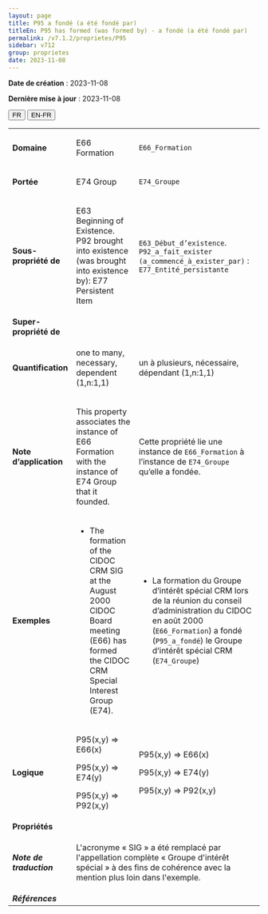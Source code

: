 ```yaml
---
layout: page
title: P95 a fondé (a été fondé par)
titleEn: P95 has formed (was formed by) - a fondé (a été fondé par)
permalink: /v7.1.2/proprietes/P95
sidebar: v712
group: proprietes
date: 2023-11-08
---
```


**Date de création** : 2023-11-08

**Dernière mise à jour** : 2023-11-08

<div class="lang-buttons">
 <button id="fr" class="activate">FR</button>
 <button id="en-fr">EN-FR</button>
</div>

<table>
<tbody>
<tr>
<td><strong>Domaine</strong></td>
<td class="en">
<p>E66 Formation</p>
</td>
<td>
<p><code class="language-plaintext highlighter-rouge">E66_Formation</code></p>
</td>
</tr>
<tr>
<td><strong>Portée</strong></td>
<td class="en">
<p>E74 Group</p>
</td>
<td>
<p><code class="language-plaintext highlighter-rouge">E74_Groupe</code></p>
</td>
</tr>
<tr>
<td><strong>Sous-propriété de</strong></td>
<td class="en">
<p>E63 Beginning of Existence. P92 brought into existence (was brought into existence by): E77 Persistent Item</p>
</td>
<td>
<p><code class="language-plaintext highlighter-rouge">E63_Début_d’existence</code>. <code class="language-plaintext highlighter-rouge">P92_a_fait_exister (a_commencé_à_exister_par)</code> : <code class="language-plaintext highlighter-rouge">E77_Entité_persistante</code>  </p>
</td>
</tr>
<tr>
<td><strong>Super-propriété de</strong></td>
<td class="en">
</td>
<td>
</td>
</tr>
<tr>
<td><strong>Quantification</strong></td>
<td class="en">
<p>one to many, necessary, dependent (1,n:1,1)</p>
</td>
<td>
<p>un à plusieurs, nécessaire, dépendant (1,n:1,1)</p>
</td>
</tr>
<tr>
<td><strong>Note d’application</strong></td>
<td class="en">
<p>This property associates the instance of E66 Formation with the instance of E74 Group that it founded.</p>
</td>
<td>
<p>Cette propriété lie une instance de <code class="language-plaintext highlighter-rouge">E66_Formation</code> à l’instance de <code class="language-plaintext highlighter-rouge">E74_Groupe</code> qu’elle a fondée.</p>
</td>
</tr>
<tr>
<td><strong>Exemples</strong></td>
<td class="en">
<ul>
<li><p>The formation of the CIDOC CRM SIG at the August 2000 CIDOC Board meeting (E66) has formed the CIDOC CRM Special Interest Group (E74).</p>
</li>
</ul>
</td>
<td>
<ul>
<li><p>La formation du Groupe d’intérêt spécial CRM lors de la réunion du conseil d’administration du CIDOC en août 2000 (<code class="language-plaintext highlighter-rouge">E66_Formation</code>) a fondé (<code class="language-plaintext highlighter-rouge">P95_a_fondé</code>) le Groupe d’intérêt spécial CRM (<code class="language-plaintext highlighter-rouge">E74_Groupe</code>)</p>
</li>
</ul>
</td>
</tr>
<tr>
<td><strong>Logique</strong></td>
<td class="en">
<p>P95(x,y) ⇒ E66(x)</p>
<p>P95(x,y) ⇒ E74(y)</p>
<p>P95(x,y) ⇒ P92(x,y)</p>
</td>
<td>
<p>P95(x,y) ⇒ E66(x)</p>
<p>P95(x,y) ⇒ E74(y)</p>
<p>P95(x,y) ⇒ P92(x,y)</p>
</td>
</tr>
<tr>
<td><strong>Propriétés</strong></td>
<td class="en">
</td>
<td>
</td>
</tr>
<tr>
<td><strong><em>Note de traduction</em></strong></td>
<td colspan="2">
<p>L'acronyme « SIG » a été remplacé par l'appellation complète « Groupe d'intérêt spécial » à des fins de cohérence avec la mention plus loin dans l'exemple. </p>
</td>
</tr>
<tr>
<td><strong><em>Références</em></strong></td>
<td colspan="2">
<p><em></em></p>
</td>
</tr>
</tbody>
</table>
